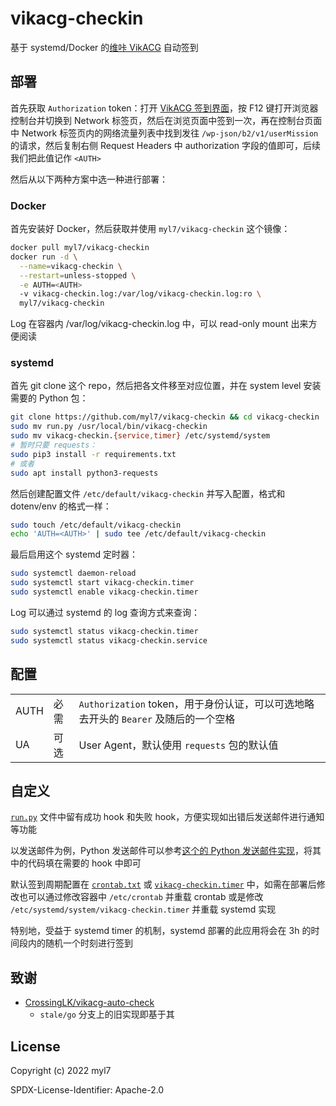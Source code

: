 # vikacg-checkin

基于 systemd/Docker 的[维咔 VikACG](https://www.vikacg.com/) 自动签到

## 部署

首先获取 `Authorization` token：打开 [VikACG 签到界面](https://www.vikacg.com/mission/today)，按 F12 键打开浏览器控制台并切换到 Network 标签页，然后在浏览页面中签到一次，再在控制台页面中 Network 标签页内的网络流量列表中找到发往 `/wp-json/b2/v1/userMission` 的请求，然后复制右侧 Request Headers 中 authorization 字段的值即可，后续我们把此值记作 `<AUTH>`

然后从以下两种方案中选一种进行部署：

### Docker

首先安装好 Docker，然后获取并使用 `myl7/vikacg-checkin` 这个镜像：

```bash
docker pull myl7/vikacg-checkin
docker run -d \
  --name=vikacg-checkin \
  --restart=unless-stopped \
  -e AUTH=<AUTH>
  -v vikacg-checkin.log:/var/log/vikacg-checkin.log:ro \
  myl7/vikacg-checkin
```

Log 在容器内 /var/log/vikacg-checkin.log 中，可以 read-only mount 出来方便阅读

### systemd

首先 git clone 这个 repo，然后把各文件移至对应位置，并在 system level 安装需要的 Python 包：

```bash
git clone https://github.com/myl7/vikacg-checkin && cd vikacg-checkin
sudo mv run.py /usr/local/bin/vikacg-checkin
sudo mv vikacg-checkin.{service,timer} /etc/systemd/system
# 暂时只要 requests：
sudo pip3 install -r requirements.txt
# 或者
sudo apt install python3-requests
```

然后创建配置文件 `/etc/default/vikacg-checkin` 并写入配置，格式和 dotenv/env 的格式一样：

```bash
sudo touch /etc/default/vikacg-checkin
echo 'AUTH=<AUTH>' | sudo tee /etc/default/vikacg-checkin
```

最后启用这个 systemd 定时器：

```bash
sudo systemctl daemon-reload
sudo systemctl start vikacg-checkin.timer
sudo systemctl enable vikacg-checkin.timer
```

Log 可以通过 systemd 的 log 查询方式来查询：

```bash
sudo systemctl status vikacg-checkin.timer
sudo systemctl status vikacg-checkin.service
```

## 配置

|      |      |                                                                                     |
| ---- | ---- | ----------------------------------------------------------------------------------- |
| AUTH | 必需 | `Authorization` token，用于身份认证，可以可选地略去开头的 `Bearer` 及随后的一个空格 |
| UA   | 可选 | User Agent，默认使用 `requests` 包的默认值                                          |

## 自定义

[`run.py`](run.py) 文件中留有成功 hook 和失败 hook，方便实现如出错后发送邮件进行通知等功能

以发送邮件为例，Python 发送邮件可以参考[这个的 Python 发送邮件实现](https://gist.github.com/myl7/95e94cf19388f182bd4194ecff7352d8)，将其中的代码填在需要的 hook 中即可

默认签到周期配置在 [`crontab.txt`](crontab.txt) 或 [`vikacg-checkin.timer`](vikacg-checkin.timer) 中，如需在部署后修改也可以通过修改容器中 `/etc/crontab` 并重载 crontab 或是修改 `/etc/systemd/system/vikacg-checkin.timer` 并重载 systemd 实现

特别地，受益于 systemd timer 的机制，systemd 部署的此应用将会在 3h 的时间段内的随机一个时刻进行签到

## 致谢

- [CrossingLK/vikacg-auto-check](https://github.com/CrossingLK/vikacg-auto-check)
  - `stale/go` 分支上的旧实现即基于其

## License

Copyright (c) 2022 myl7

SPDX-License-Identifier: Apache-2.0
